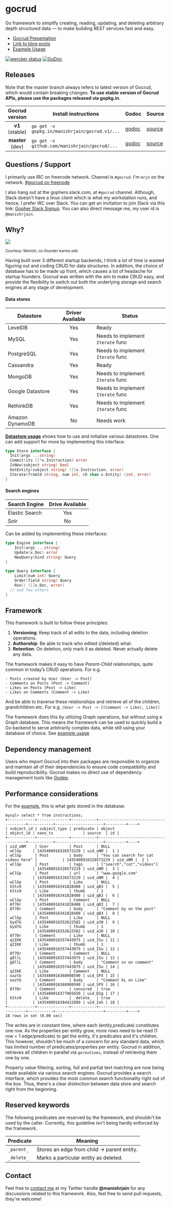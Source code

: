 # gocrud
Go framework to simplify creating, reading, updating, and deleting arbitrary depth structured data — to make building REST services fast and easy.

 * [Gocrud Presentation](https://go-talks.appspot.com/github.com/manishrjain/gocrud/presentation/gomeetup.slide)
 * [Link to blog posts](https://mrjn.xyz/categories/gocrud/)
 * [Example Usage](example.md)

[![wercker status](https://app.wercker.com/status/08406d64ea74cab2dd8155944e56b87d/m "wercker status")](https://app.wercker.com/project/bykey/08406d64ea74cab2dd8155944e56b87d)
[![GoDoc](https://godoc.org/github.com/manishrjain/gocrud?status.svg)](https://godoc.org/github.com/manishrjain/gocrud)

## Releases

Note that the master branch always refers to latest version of Gocrud, which would contain breaking changes.
**To use stable version of Gocrud APIs, please use the packages released via gopkg.in.**

Gocrud version | Install instructions | Godoc | Source
:---: | --- | --- | ---
**v1** (stable) | `go get -v gopkg.in/manishrjain/gocrud.v1/...` |  [godoc](http://godoc.org/gopkg.in/manishrjain/gocrud.v1) | [source](https://github.com/manishrjain/gocrud/tree/v1)
**master** (dev) | `go get -v github.com/manishrjain/gocrud/...` | [godoc](https://godoc.org/github.com/manishrjain/gocrud) | [source](https://github.com/manishrjain/gocrud)


## Questions / Support
I primarily use IRC on freenode network. Channel is `#gocrud`. I'm `mrjn` on the network.
[#gocrud on freenode](http://webchat.freenode.net?channels=%23gocrud&uio=d4)

I also hang out at the gophers.slack.com, at `#gocrud` channel.
Although, Slack doesn't have a linux client which is what my workstation runs, and hence, I prefer IRC over Slack.
You can get an invitation to join Slack via this link:
[Gopher Slack Signup](http://bit.ly/go-slack-signup).
You can also direct message me, my user id is `@manishrjain`.

## Why?
![](allthings.jpg)

<sub>Courtesy: Monish, co-founder karma.wiki</sub>

Having built over 3 different startup backends, I think a lot of time is wasted figuring out and coding CRUD for data structures. In addition, the choice of database has to be made up front, which causes a lot of headache for startup founders. Gocrud was written with the aim to make CRUD easy, and provide the flexibility to switch out both the underlying storage and search engines at any stage of development.

#### Data stores
Datastore | Driver Available | Status
--- | :---: | ---
LevelDB | Yes | Ready
MySQL | Yes | Needs to implement `Iterate` func
PostgreSQL | Yes | Needs to implement `Iterate` func
Cassandra | Yes | Ready
MongoDB | Yes | Needs to implement `Iterate` func
Google Datastore | Yes | Needs to implement `Iterate` func
RethinkDB | Yes | Needs to implement `Iterate` func
Amazon DynamoDB | No | Needs work
**[Datastore usage](datastore.md)** shows how to use and initialize various datastores. One can add support for more by implementing this interface:
```go
type Store interface {
  Init(args ...string)
  Commit(its []*x.Instruction) error
  IsNew(subject string) bool
  GetEntity(subject string) ([]x.Instruction, error)
  Iterate(fromId string, num int, ch chan x.Entity) (int, error)
}
```

#### Search engines
Search Engine | Drive Available
--- | :---:
Elastic Search | Yes
Solr | No

Can be added by implementing these interfaces:
```go
type Engine interface {
	Init(args ...string)
	Update(x.Doc) error
	NewQuery(kind string) Query
}

type Query interface {
	Limit(num int) Query
	Order(field string) Query
	Run() ([]x.Doc, error)
  // and few others
}
```

## Framework
This framework is built to follow these principles:

1. **Versioning**: Keep track of all edits to the data, including deletion operations.
1. **Authorship**: Be able to track who edited (/deleted) what.
1. **Retention**: On deletion, only mark it as deleted. Never actually delete any data.

The framework makes it easy to have *Parent-Child* relationships, quite common in today’s CRUD operations. For e.g.
```
- Posts created by User (User -> Post)
- Comments on Posts (Post -> Comment)
- Likes on Posts (Post -> Like)
- Likes on Comments (Comment -> Like)
```
And be able to traverse these relationships and retrieve all of the children, grandchildren etc. For e.g. `(User -> Post -> [(Comment -> Like), Like])`

The framework does this by utilizing Graph operations, but without using a Graph database. This means the framework can be used to quickly build a Go backend to serve arbitrarily complex data, while still using your database of choice. See [example usage](example.md)

## Dependency management
Users who import Gocrud into their packages are responsible to organize
and maintain all of their dependencies to ensure code compatibility and build
reproducibility. Gocrud makes no direct use of dependency management tools like
[Godep](https://github.com/tools/godep).

## Performance considerations
For the [example](example.md), this is what gets stored in the database:
```
mysql> select * from instructions;
+------------+--------------+-----------+--------------------------------------+-----------+---------------------+---------+----+
| subject_id | subject_type | predicate | object                               | object_id | nano_ts             | source  | id |
+------------+--------------+-----------+--------------------------------------+-----------+---------------------+---------+----+
| uid_oNM    | User         | Post      | NULL                                 | wClGp     | 1435408916326573229 | uid_oNM |  1 |
| wClGp      | Post         | body      | "You can search for cat videos here" |           | 1435408916326573229 | uid_oNM |  2 |
| wClGp      | Post         | tags      | ["search","cat","videos"]            |           | 1435408916326573229 | uid_oNM |  3 |
| wClGp      | Post         | url       | "www.google.com"                     |           | 1435408916326573229 | uid_oNM |  4 |
| wClGp      | Post         | Like      | NULL                                 | kStx9     | 1435408916341828408 | uid_qB3 |  5 |
| kStx9      | Like         | thumb     | 1                                    |           | 1435408916341828408 | uid_qB3 |  6 |
| wClGp      | Post         | Comment   | NULL                                 | 8f78r     | 1435408916341828408 | uid_qB3 |  7 |
| 8f78r      | Comment      | body      | "Comment by on the post"             |           | 1435408916341828408 | uid_qB3 |  8 |
| wClGp      | Post         | Like      | NULL                                 | Gyd7G     | 1435408916352622582 | uid_a30 |  9 |
| Gyd7G      | Like         | thumb     | 1                                    |           | 1435408916352622582 | uid_a30 | 10 |
| 8f78r      | Comment      | Like      | NULL                                 | q2IKK     | 1435408916357443075 | uid_I5u | 11 |
| q2IKK      | Like         | thumb     | 1                                    |           | 1435408916357443075 | uid_I5u | 12 |
| 8f78r      | Comment      | Comment   | NULL                                 | g8llL     | 1435408916357443075 | uid_I5u | 13 |
| g8llL      | Comment      | body      | "Comment xv on comment"              |           | 1435408916357443075 | uid_I5u | 14 |
| q2IKK      | Like         | Comment   | NULL                                 | oaztb     | 1435408916368908590 | uid_SPX | 15 |
| oaztb      | Comment      | body      | "Comment kL on Like"                 |           | 1435408916368908590 | uid_SPX | 16 |
| 8f78r      | Comment      | censored  | true                                 |           | 1435408916377065650 | uid_D2g | 17 |
| kStx9      | Like         | _delete_  | true                                 |           | 1435408916384422689 | uid_2a5 | 18 |
+------------+--------------+-----------+--------------------------------------+-----------+---------------------+---------+----+
18 rows in set (0.00 sec)
```

The writes are in constant time, where each (entity,predicate) constitutes one row. As the properties per entity grow, more rows need to be read (1 row = 1 edge/predicate) to get the entity, it's predicates and it's children. This however, shouldn't be much of a concern for any standard data, which has limited number of predicates/properties per entity. Gocrud in addition, retrieves all children in parallel via `goroutines`, instead of retrieving them one by one.

Property value filtering, sorting, full and partial text matching are now being made available via various search engines. Gocrud provides a search interface, which provides the most common search functionality right out of the box. Thus, there's a clear distinction between data store and search right from the beginning.

## Reserved keywords
The following predicates are reserved by the framework, and shouldn't be used by the caller. Currently, this guideline isn't being hardly enforced by the framework.

Predicate | Meaning
--- | ---
`_parent_` | Stores an edge from child -> parent entity.
`_delete_` | Marks a particular entity as deleted.

## Contact
Feel free to [contact me](https://twitter.com/manishrjain) at my Twitter handle **@manishrjain** for any discussions related to this framework. Also, feel free to send pull requests, they're welcome!
